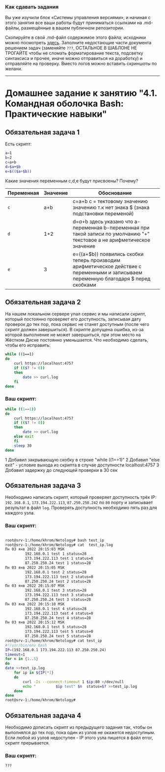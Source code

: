 ### Как сдавать задания

Вы уже изучили блок «Системы управления версиями», и начиная с этого занятия все ваши работы будут приниматься ссылками на .md-файлы, размещённые в вашем публичном репозитории.

Скопируйте в свой .md-файл содержимое этого файла; исходники можно посмотреть [здесь](https://raw.githubusercontent.com/netology-code/sysadm-homeworks/devsys10/04-script-01-bash/README.md). Заполните недостающие части документа решением задач (заменяйте `???`, ОСТАЛЬНОЕ В ШАБЛОНЕ НЕ ТРОГАЙТЕ чтобы не сломать форматирование текста, подсветку синтаксиса и прочее, иначе можно отправиться на доработку) и отправляйте на проверку. Вместо логов можно вставить скриншоты по желани.

---


# Домашнее задание к занятию "4.1. Командная оболочка Bash: Практические навыки"

## Обязательная задача 1

Есть скрипт:
```bash
a=1
b=2
c=a+b
d=$a+$b
e=$(($a+$b))
```

Какие значения переменным c,d,e будут присвоены? Почему?

| Переменная  | Значение | Обоснование |
| ------------- | ------------- | ------------- |
| `c`  | a+b  |c=a+b  c = тектовому значению значению т.к нет знака $ (знака подстановки переменой)  |
| `d`  | 1+2  | d=$a+$b  здесь указано что а-переменная b-переменная при такой записи по умолчанию "+" текстовое а не арифметическое значение |
| `e`  | 3 |  e=$(($a+$b)) появились скобки теперь производим арифметическое действие с переменными и записываем переменную благодаря $ перед скобками  |



## Обязательная задача 2
На нашем локальном сервере упал сервис и мы написали скрипт, который постоянно проверяет его доступность, записывая дату проверок до тех пор, пока сервис не станет доступным (после чего скрипт должен завершиться). В скрипте допущена ошибка, из-за которой выполнение не может завершиться, при этом место на Жёстком Диске постоянно уменьшается. Что необходимо сделать, чтобы его исправить:
```bash
while ((1==1)
do
	curl https://localhost:4757
	if (($? != 0))
	then
		date >> curl.log
	fi
done
```
### Ваш скрипт:
```bash
while ((1==1))
do
	curl https://localhost:4757
	if (($? != 0))
	then
		date >> curl.log
	else exit 
	fi
	sleep 30
done
```
1 Добавил закрывающую скобку в строке "while ((1==1)"
2 Добавил "else exit" - условие выхода из скрипта в случае доступности  localhost:4757
3 Добавил задержку до следующей проверки в 30 сек

## Обязательная задача 3

Необходимо написать скрипт, который проверяет доступность трёх IP: `192.168.0.1`, `173.194.222.113`, `87.250.250.242` по `80` порту и записывает результат в файл `log`. Проверять доступность необходимо пять раз для каждого узла.

### Ваш скрипт:
```bash

root@srv-1:/home/khrom/Netology# bash test_ip
root@srv-1:/home/khrom/Netology# cat  test_ip.log
Пн 03 янв 2022 20:15:03 MSK
         192.168.0.1 test 1 status=28
         173.194.222.113 test 1 status=0
         87.250.250.24 test 1 status=28
Пн 03 янв 2022 20:15:05 MSK
         192.168.0.1 test 2 status=28
         173.194.222.113 test 2 status=0
         87.250.250.24 test 2 status=28
Пн 03 янв 2022 20:15:07 MSK
         192.168.0.1 test 3 status=28
         173.194.222.113 test 3 status=0
         87.250.250.24 test 3 status=28
Пн 03 янв 2022 20:15:10 MSK
         192.168.0.1 test 4 status=28
         173.194.222.113 test 4 status=0
         87.250.250.24 test 4 status=28
Пн 03 янв 2022 20:15:12 MSK
         192.168.0.1 test 5 status=28
         173.194.222.113 test 5 status=0
         87.250.250.24 test 5 status=28
root@srv-1:/home/khrom/Netology# cat test_ip
#!/usr/bin/env bash
IP=(192.168.0.1 173.194.222.113 87.250.250.24)
timeout=1
for n in {1..5}
do
date >>test_ip.log
    for ip in ${IP[*]}
    do
        curl -Is --connect-timeout 1 $ip:80 >/dev/null
        echo "         $ip test" $n  status=$? >>test_ip.log
    done
done
root@srv-1:/home/khrom/Netology#

```

## Обязательная задача 4
Необходимо дописать скрипт из предыдущего задания так, чтобы он выполнялся до тех пор, пока один из узлов не окажется недоступным. Если любой из узлов недоступен - IP этого узла пишется в файл error, скрипт прерывается.

### Ваш скрипт:
```bash
???
```

